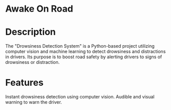 # Awake On Road
# Description
The "Drowsiness Detection System" is a Python-based project utilizing computer vision and machine learning to detect drowsiness and distractions in drivers. Its purpose is to boost road safety by alerting drivers to signs of drowsiness or distraction.
# Features
Instant drowsiness detection using computer vision.
Audible and visual warning to warn the driver.
